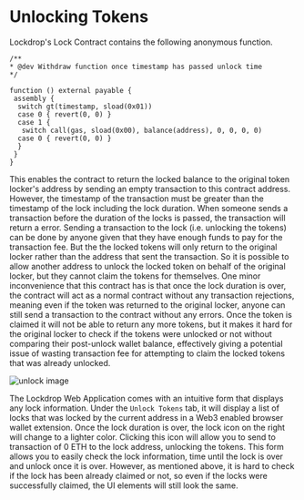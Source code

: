 # Unlocking Tokens

Lockdrop's Lock Contract contains the following anonymous function.

    /**
    * @dev Withdraw function once timestamp has passed unlock time
    */

    function () external payable {
     assembly {
      switch gt(timestamp, sload(0x01))
      case 0 { revert(0, 0) }
      case 1 {
       switch call(gas, sload(0x00), balance(address), 0, 0, 0, 0)
      case 0 { revert(0, 0) }
      }
     }
    }

This enables the contract to return the locked balance to the original token locker's address by sending an empty transaction to this contract address.
However, the timestamp of the transaction must be greater than the timestamp of the lock including the lock duration.
When someone sends a transaction before the duration of the locks is passed, the transaction will return a error.
Sending a transaction to the lock (i.e. unlocking the tokens) can be done by anyone given that they have enough funds to pay for the transaction fee.
But the the locked tokens will only return to the original locker rather than the address that sent the transaction.
So it is possible to allow another address to unlock the locked token on behalf of the original locker, but they cannot claim the tokens for themselves.
One minor inconvenience that this contract has is that once the lock duration is over, the contract will act as a normal contract without any transaction rejections, meaning even if the token was returned to the original locker, anyone can still send a transaction to the contract without any errors.
Once the token is claimed it will not be able to return any more tokens, but it makes it hard for the original locker to check if the tokens were unlocked or not without comparing their post-unlock wallet balance, effectively giving a potential issue of wasting transaction fee for attempting to claim the locked tokens that was already unlocked.

![unlock image](https://user-images.githubusercontent.com/40356749/77284164-608dd180-6d11-11ea-83e5-464b63b45b0f.jpg)

The Lockdrop Web Application comes with an intuitive form that displays any lock information.
Under the `Unlock Tokens` tab, it will display a list of locks that was locked by the current address in a Web3 enabled browser wallet extension.
Once the lock duration is over, the lock icon on the right will change to a lighter color.
Clicking this icon will allow you to send to transaction of 0 ETH to the lock address, unlocking the tokens.
This form allows you to easily check the lock information, time until the lock is over and unlock once it is over.
However, as mentioned above, it is hard to check if the lock has been already claimed or not, so even if the locks were successfully claimed, the UI elements will still look the same.
